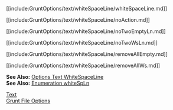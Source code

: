 [[include:GruntOptions/text/whiteSpaceLine/whiteSpaceLine.md]]

[[include:GruntOptions/text/whiteSpaceLine/noAction.md]]

[[include:GruntOptions/text/whiteSpaceLine/noTwoEmptyLn.md]]

[[include:GruntOptions/text/whiteSpaceLine/noTwoWsLn.md]]

[[include:GruntOptions/text/whiteSpaceLine/removeAllEmpty.md]]

[[include:GruntOptions/text/whiteSpaceLine/removeAllWs.md]]

**See Also:** [Options Text WhiteSpaceLine](/pages/Docs/Options/text/whiteSpaceLine/)  
**See Also:** [Enumeration whiteSpLn](/enums/enums.whitespln.html)

[Text](../)  
[Grunt File Options](../../)